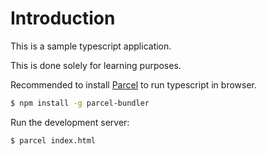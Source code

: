 # Introduction
This is a sample typescript application.

This is done solely for learning purposes.

Recommended to install [Parcel](https://github.com/parcel-bundler/parcel) to run typescript in browser.

```bash
$ npm install -g parcel-bundler
```

Run the development server:

```bash
$ parcel index.html
```
